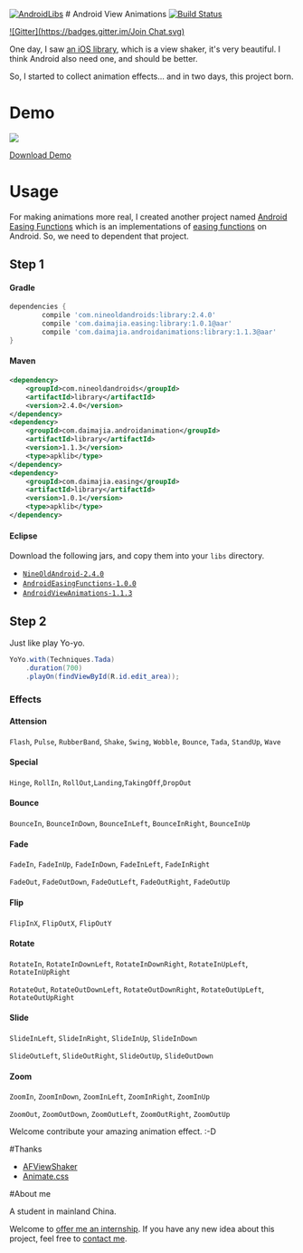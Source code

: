 [![AndroidLibs](https://img.shields.io/badge/AndroidLibs-AndroidViewAnimations-brightgreen.svg?style=flat)](https://www.android-libs.com/lib/androidviewanimations?utm_source=github-badge&utm_medium=github-badge&utm_campaign=github-badge)
			# Android View Animations [![Build Status](https://travis-ci.org/daimajia/AndroidViewAnimations.svg)](https://travis-ci.org/daimajia/AndroidAnimations)

[![Gitter](https://badges.gitter.im/Join Chat.svg)](https://gitter.im/daimajia/AndroidViewAnimations?utm_source=badge&utm_medium=badge&utm_campaign=pr-badge&utm_content=badge)

One day, I saw [an iOS library](https://github.com/ArtFeel/AFViewShaker), which is a view shaker, it's very beautiful. I think Android also need one, and should be better.

So, I started to collect animation effects... and in two days, this project born.

# Demo

![](http://ww3.sinaimg.cn/mw690/610dc034gw1ej75mi2w77g20c30jb4qr.gif)

[Download Demo](https://github.com/daimajia/AndroidViewAnimations/releases/download/v1.1.2/AndroidViewAnimations-1.1.2.apk)
# Usage

For making animations more real, I created another project named [Android Easing Functions](https://github.com/daimajia/AnimationEasingFunctions) which is an implementations of [easing functions](http://easings.net/) on Android. So, we need to dependent that project.

## Step 1

#### Gradle
```groovy
dependencies {
        compile 'com.nineoldandroids:library:2.4.0'
        compile 'com.daimajia.easing:library:1.0.1@aar'
        compile 'com.daimajia.androidanimations:library:1.1.3@aar'
}
```
#### Maven

```xml
<dependency>
    <groupId>com.nineoldandroids</groupId>
    <artifactId>library</artifactId>
    <version>2.4.0</version>
</dependency>
<dependency>
    <groupId>com.daimajia.androidanimation</groupId>
    <artifactId>library</artifactId>
    <version>1.1.3</version>
    <type>apklib</type>
</dependency>
<dependency>
    <groupId>com.daimajia.easing</groupId>
    <artifactId>library</artifactId>
    <version>1.0.1</version>
    <type>apklib</type>
</dependency>
```

#### Eclipse

Download the following jars, and copy them into your `libs` directory.

-   [`NineOldAndroid-2.4.0`](https://github.com/daimajia/AndroidViewAnimations/releases/download/v1.0.6/NineOldAndroid-2.4.0.jar)
-   [`AndroidEasingFunctions-1.0.0`](https://github.com/daimajia/AndroidViewAnimations/releases/download/v1.0.6/AndroidEasingFunctions-1.0.0.jar)
-   [`AndroidViewAnimations-1.1.3`](https://github.com/daimajia/AndroidViewAnimations/releases/download/v1.1.3/AndroidViewAnimations-1.1.3.jar)

## Step 2

Just like play Yo-yo.

```java
YoYo.with(Techniques.Tada)
    .duration(700)
    .playOn(findViewById(R.id.edit_area));
```

### Effects
#### Attension
`Flash`, `Pulse`, `RubberBand`, `Shake`, `Swing`, `Wobble`, `Bounce`, `Tada`, `StandUp`, `Wave`

#### Special
`Hinge`, `RollIn`, `RollOut`,`Landing`,`TakingOff`,`DropOut`

#### Bounce
`BounceIn`, `BounceInDown`, `BounceInLeft`, `BounceInRight`, `BounceInUp`

#### Fade
`FadeIn`, `FadeInUp`, `FadeInDown`, `FadeInLeft`, `FadeInRight`

`FadeOut`, `FadeOutDown`, `FadeOutLeft`, `FadeOutRight`, `FadeOutUp`

#### Flip
`FlipInX`, `FlipOutX`, `FlipOutY`

#### Rotate
`RotateIn`, `RotateInDownLeft`, `RotateInDownRight`, `RotateInUpLeft`, `RotateInUpRight`

`RotateOut`, `RotateOutDownLeft`, `RotateOutDownRight`, `RotateOutUpLeft`, `RotateOutUpRight`

#### Slide
`SlideInLeft`, `SlideInRight`, `SlideInUp`, `SlideInDown`

`SlideOutLeft`, `SlideOutRight`, `SlideOutUp`, `SlideOutDown`

#### Zoom
`ZoomIn`, `ZoomInDown`, `ZoomInLeft`, `ZoomInRight`, `ZoomInUp`

`ZoomOut`, `ZoomOutDown`, `ZoomOutLeft`, `ZoomOutRight`, `ZoomOutUp`

Welcome contribute your amazing animation effect. :-D

#Thanks

- [AFViewShaker](https://github.com/ArtFeel/AFViewShaker)
- [Animate.css](https://github.com/daneden/animate.css)

#About me

A student in mainland China. 

Welcome to [offer me an internship](mailto:daimajia@gmail.com).
If you have any new idea about this project, feel free to [contact me](mailto:daimajia@gmail.com).
